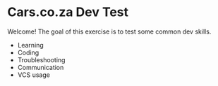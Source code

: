 # Cars.co.za Dev Test

Welcome! The goal of this exercise is to test some common dev skills.

 * Learning
 * Coding
 * Troubleshooting
 * Communication
 * VCS usage


